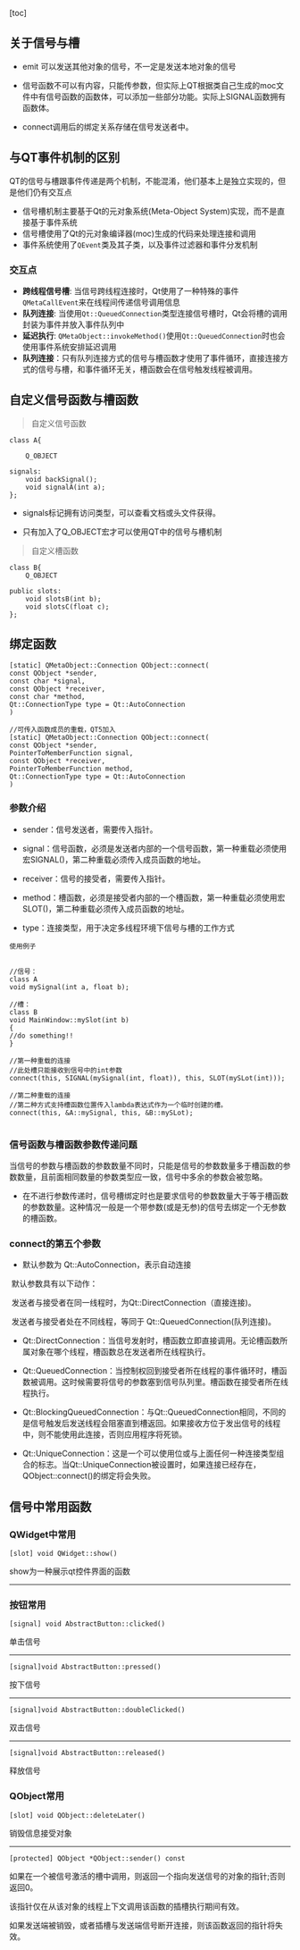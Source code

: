 [toc]

## 关于信号与槽

* emit 可以发送其他对象的信号，不一定是发送本地对象的信号

* 信号函数不可以有内容，只能传参数，但实际上QT根据类自己生成的moc文件中有信号函数的函数体，可以添加一些部分功能。实际上SIGNAL函数拥有函数体。

* connect调用后的绑定关系存储在信号发送者中。

## 与QT事件机制的区别

QT的信号与槽跟事件传递是两个机制，不能混淆，他们基本上是独立实现的，但是他们仍有交互点

- 信号槽机制主要基于Qt的元对象系统(Meta-Object System)实现，而不是直接基于事件系统
- 信号槽使用了Qt的元对象编译器(moc)生成的代码来处理连接和调用
- 事件系统使用了`QEvent`类及其子类，以及事件过滤器和事件分发机制

### 交互点

- **跨线程信号槽**: 当信号跨线程连接时，Qt使用了一种特殊的事件`QMetaCallEvent`来在线程间传递信号调用信息
- **队列连接**: 当使用`Qt::QueuedConnection`类型连接信号槽时，Qt会将槽的调用封装为事件并放入事件队列中
- **延迟执行**: `QMetaObject::invokeMethod()`使用`Qt::QueuedConnection`时也会使用事件系统安排延迟调用
- **队列连接**：只有队列连接方式的信号与槽函数才使用了事件循环，直接连接方式的信号与槽，和事件循环无关，槽函数会在信号触发线程被调用。

## 自定义信号函数与槽函数


> 自定义信号函数

```
class A{

    Q_OBJECT

signals:
    void backSignal();  
    void signalA(int a);
};
```

* signals标记拥有访问类型，可以查看文档或头文件获得。

* 只有加入了Q_OBJECT宏才可以使用QT中的信号与槽机制


> 自定义槽函数

```
class B{
    Q_OBJECT

public slots:
    void slotsB(int b);
    void slotsC(float c);
};

```

## 绑定函数

```
[static] QMetaObject::Connection QObject::connect(
const QObject *sender, 
const char *signal, 
const QObject *receiver, 
const char *method, 
Qt::ConnectionType type = Qt::AutoConnection
)
```

```
//可传入函数成员的重载，QT5加入
[static] QMetaObject::Connection QObject::connect(
const QObject *sender, 
PointerToMemberFunction signal, 
const QObject *receiver,
PointerToMemberFunction method,
Qt::ConnectionType type = Qt::AutoConnection
)

```

### 参数介绍

* sender：信号发送者，需要传入指针。

* signal：信号函数，必须是发送者内部的一个信号函数，第一种重载必须使用宏SIGNAL()，第二种重载必须传入成员函数的地址。

* receiver：信号的接受者，需要传入指针。

* method：槽函数，必须是接受者内部的一个槽函数，第一种重载必须使用宏SLOT()，第二种重载必须传入成员函数的地址。

* type：连接类型，用于决定多线程环境下信号与槽的工作方式

`使用例子`

```

//信号：
class A
void mySignal(int a, float b);
 
//槽：
class B
void MainWindow::mySlot(int b)
{
//do something!!
}
 
//第一种重载的连接
//此处槽只能接收到信号中的int参数
connect(this, SIGNAL(mySignal(int, float)), this, SLOT(mySLot(int)));

//第二种重载的连接
//第二种方式支持槽函数位置传入lambda表达式作为一个临时创建的槽。
connect(this, &A::mySignal, this, &B::mySLot);


```

### 信号函数与槽函数参数传递问题

当信号的参数与槽函数的参数数量不同时，只能是信号的参数数量多于槽函数的参数数量，且前面相同数量的参数类型应一致，信号中多余的参数会被忽略。

* 在不进行参数传递时，信号槽绑定时也是要求信号的参数数量大于等于槽函数的参数数量。这种情况一般是一个带参数(或是无参)的信号去绑定一个无参数的槽函数。

### connect的第五个参数

* 默认参数为 Qt::AutoConnection，表示自动连接

​	默认参数具有以下动作：

​	发送者与接受者在同一线程时，为Qt::DirectConnection（直接连接)。

​	发送者与接受者处在不同线程，等同于 Qt::QueuedConnection(队列连接)。

* Qt::DirectConnection：当信号发射时，槽函数立即直接调用。无论槽函数所属对象在哪个线程，槽函数总在发送者所在线程执行。

* Qt::QueuedConnection：当控制权回到接受者所在线程的事件循环时，槽函数被调用。这时候需要将信号的参数塞到信号队列里。槽函数在接受者所在线程执行。

* Qt::BlockingQueuedConnection：与Qt::QueuedConnection相同，不同的是信号触发后发送线程会阻塞直到槽返回。如果接收方位于发出信号的线程中，则不能使用此连接，否则应用程序将死锁。

* Qt::UniqueConnection：这是一个可以使用位或与上面任何一种连接类型组合的标志。当Qt::UniqueConnection被设置时，如果连接已经存在，QObject::connect()的绑定将会失败。


## 信号中常用函数

### QWidget中常用

````
[slot] void QWidget::show()
````

show为一种展示qt控件界面的函数

---

### 按钮常用

```
[signal] void AbstractButton::clicked()  
```
单击信号

---

```
[signal]void AbstractButton::pressed()  
```
按下信号

---

```
[signal]void AbstractButton::doubleClicked()  
```
双击信号

---

```
[signal]void AbstractButton::released()  
```
释放信号

### QObject常用

```
[slot] void QObject::deleteLater()   
```
销毁信息接受对象

---

```
[protected] QObject *QObject::sender() const  
```

如果在一个被信号激活的槽中调用，则返回一个指向发送信号的对象的指针;否则返回0。  

该指针仅在从该对象的线程上下文调用该函数的插槽执行期间有效。

如果发送端被销毁，或者插槽与发送端信号断开连接，则该函数返回的指针将失效。